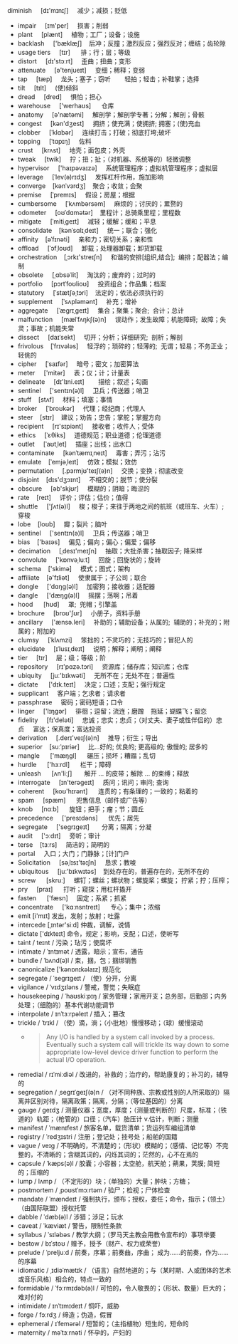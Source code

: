 diminish     [dɪ'mɪnɪʃ]     减少；减损；贬低

- impair     [ɪm'per]     损害；削弱
- plant     [plænt]     植物；工厂；设备；设施
- backlash     ['bæklæʃ]    后冲；反撞；激烈反应；强烈反对；缠结；齿轮隙
- usage tiers     [tɪr]      排；行；层；等级
- distort     [dɪ'stɔːrt]     歪曲；扭曲；变形
- attenuate     [ə'tenjueɪt]     变细；稀释；变弱
- tap     [tæp]     龙头；塞子；窃听        轻拍；轻击；补鞋掌；选择
- tilt     [tɪlt]     (使)倾斜
- dread     [dred]     惧怕；担心
- warehouse     ['werhaʊs]      仓库
- anatomy     [ə'nætəmi]     解剖学；解剖学专著；分解；解剖；骨骸
- congest     [kən'dʒest]     拥挤；使充满；使拥挤; 拥塞；(使)充血
- clobber     [ˈklɑbər]     连续打击；打破；彻底打垮;破坏
- topping     [ˈtɑpɪŋ]     佐料
- crust     [krʌst]     地壳；面包皮；外壳
- tweak     [twik]     拧；扭；扯；（对机器、系统等的）轻微调整
- hypervisor     ['haɪpəvaɪzə]     系统管理程序；虚拟机管理程序；虚拟层
- leverage     [ˈlev(ə)rɪdʒ]     发挥杠杆作用，施加影响
- converge    [kənˈvɜrdʒ]    聚合；收敛；会聚
- premise     [ˈpremɪs]     假设；房屋；根据
- cumbersome     [ˈkʌmbərsəm]     麻烦的；讨厌的；累赘的
- odometer     [oʊˈdɑmətər]    里程计；总骑乘里程；里程数
- mitigate     [ˈmitiˌɡeɪt]     减轻；缓解；缓和；平息
- consolidate    [kənˈsɑlɪˌdeɪt]     统一；联合；强化
- affinity    [əˈfɪnəti]     亲和力；密切关系；亲和性
- offload     [ˈɔfˌloʊd]     卸载；处理器卸载；卸货卸载
- orchestration    [ˌɔrkɪ'streɪʃn]     和谐的安排[组织,结合];  编排；配器法；编制
- obsolete     [ˌɑbsəˈlit]     淘汰的；废弃的；过时的
- portfolio     [pɔrtˈfoʊlioʊ]     投资组合；作品集；档案
- statutory     [ˈstætʃəˌtɔri]    法定的；依法必须执行的
- supplement     [ˈsʌpləmənt]     补充；增补
- aggregate     [ˈæɡrɪˌɡeɪt]     集合；聚集；聚合;  合计；总计
- malfunction     [mælˈfʌŋkʃ(ə)n]     误动作；发生故障；机能障碍;  故障；失灵；事故；机能失常
- dissect     [daɪˈsekt]     切开；分析；详细研究;  剖析；解剖
- frivolous    [ˈfrɪvələs]     轻浮的；琐碎的；轻薄的;  无谓；轻易；不务正业；轻佻的
- cipher     [ˈsaɪfər]     暗号；密文；加密算法
- meter     ['mitər]     表；仪；计；计量表
- delineate     [dɪ'lɪni.eɪt]        描绘；叙述；勾画
- sentinel     ['sentɪn(ə)l]     卫兵；传送器；哨卫
- stuff    [stʌf]     材料；填塞；事情
- broker     [ˈbroʊkər]     代理；经纪商；代理人
- steer    [stɪr]    建议；劝告；忠告；掌舵；掌握方向
- recipient     [rɪ'sɪpiənt]     接收者；收件人；受体
- ethics     [ˈɛθiks]     道德规范；职业道德；伦理道德
- outlet     [ˈaʊtˌlet]     插座；出线；出水口
- contaminate     [kənˈtæmɪˌneɪt]     毒害；弄污；沾污
- emulate    [ˈemjəˌleɪt]     仿效；模拟；效仿
- permutation     [.pɜrmjʊ'teɪʃ(ə)n]     交换；变换；彻底改变
- disjoint    [dɪs'dʒɔɪnt]     不相交的；脱节；使分裂
- obscure     [əb'skjʊr]     模糊的；阴暗；晦涩的
- rate    [reɪt]     评价；评估；估价；值得
- shuttle     ['ʃʌt(ə)l]     梭；梭子；来往于两地之间的航班（或班车、火车）; 穿梭
- lobe    [loʊb]     瓣；裂片；脑叶
- sentinel     ['sentɪn(ə)l]     卫兵；传送器；哨卫
- bias    ['baɪəs]     偏见；偏向；偏心；偏爱；偏移
- decimation     [ˌdesɪ'meɪʃn]     抽取；大批杀害；抽取因子; 降采样
- convolute     ['kɒnvəˌluːt]     回旋；回旋状的；旋转
- schema    ['skimə]     模式；图式；架构
- affiliate    [ə'fɪliət]     使隶属于；子公司；联合
- dongle     ['dɑŋɡ(ə)l]     加密狗；接收器；适配器
- dangle     ['dæŋɡ(ə)l]     摇摆；荡啊；吊着
- hood      [hʊd]     罩;  兜帽；引擎盖
- brochure     [broʊ'ʃʊr]     小册子，资料手册
- ancillary     ['ænsə.leri]     补助的；辅助设备；从属的;  辅助的；补充的；附属的；附加的
- clumsy     [ˈklʌmzi]     笨拙的；不灵巧的；无技巧的；冒犯人的
- elucidate     [ɪˈlusɪˌdeɪt]     说明；解释；阐明；阐释
- tier     [tɪr]     层；级；等级；阶
- repository     [rɪ'pɑzə.tɔri]     资源库；储存库；知识库；仓库
- ubiquity     [juː'bɪkwəti]     无所不在；无处不在；普遍性
- dictate      ['dɪk.teɪt]     决定；口述；支配；强行规定
- supplicant     客户端；乞求者；请求者
- passphrase     密码；密码短语；口令
- linger     ['lɪŋɡər]     徘徊；逗留；流连；磨蹭    拖延；蝴蝶飞；留恋
- fidelity     [fɪ'deləti]     忠诚；忠实；忠贞；（对丈夫、妻子或性伴侣的）忠贞     富达；保真度；富达投资
- derivation     [.derɪ'veɪʃ(ə)n]     推导；衍生；导出
- superior    [suːˈpɪriər]     比…好的; 优良的; 更高级的; 傲慢的; 居多的
- mangle      ['mæŋɡl]      碾压；损坏；糟蹋；乱切
- hurdle      ['hɜːrdl]      栏干；障碍
- unleash      [ʌn'liːʃ]       解开 ... 的皮带；解除 ... 的束缚；释放
- interrogate     [ɪn'terəɡeɪt]     质问；讯问；审问; 查询
- coherent     [koʊ'hɪrənt]      连贯的；有条理的；一致的；粘着的
- spam     [spæm]      兜售信息（邮件或广告等）
- knob     [nɑːb]      旋钮；把手；瘤；节；圆丘
- precedence     ['presɪdəns]      优先；居先
- segregate     ['seɡrɪɡeɪt]       分离；隔离；分凝
- audit     ['ɔːdɪt]     旁听；审计
- terse    [tɜːrs]     简洁的；简明的
- portal     入口；大门；门静脉；[计]门户
- Solicitation     [səˌlɪsɪ'təɪʃn]     恳求；教唆
- ubiquitous     [juː'bɪkwɪtəs]    到处存在的，普遍存在的，无所不在的
- screw      [skruː]     螺钉；螺丝；螺状物；螺旋桨；螺旋； 拧紧；拧；压榨；
- pry     [praɪ]      打听；窥探；用杠杆撬开
- fasten      ['fæsn]     固定；系紧；抓紧
- concentrate     ['kɑːnsntreɪt]      专心；集中；浓缩
- emit  [i'mɪt]  发出，发射；放射；吐露
- intercede [ˌɪntər'siːd] 仲裁，调解，说情
- dictate ['dɪkteɪt]  命令，规定；影响，支配；口述，使听写
- taint   / teɪnt /   污染；玷污；使腐坏
- intimate  / ˈɪntɪmət /    透露，暗示；宣布，通告
- bundle   / ˈbʌnd(ə)l /    束，捆，包；捆绑销售
- canonicalize ['kənɒnɪkəlaɪz] 规范化
- segregate  / ˈseɡrɪɡeɪt /  （使）分开，分离
- vigilance / ˈvɪdʒɪləns /  警戒，警觉；失眠症
- housekeeping  / ˈhaʊskiːpɪŋ /   家务管理；家用开支；总务部，后勤部；内务处理；（细胞的）基本代谢功能调节
- interpolate  / ɪnˈtɜːrpəleɪt /  插入；篡改
- trickle  / ˈtrɪkl /  （使）滴，淌；（小批地）慢慢移动；（球）缓慢滚动
	- > Any I/O is handled by a system call invoked by a process. Eventually such a system call will trickle its way down to some appropriate low-level device driver function to perform the actual I/O operation.
- remedial  / rɪˈmiːdiəl /  改进的，补救的；治疗的，帮助康复的；补习的，辅导的
- segregation  / ˌseɡrɪˈɡeɪʃ(ə)n /  （对不同种族、宗教或性别的人所采取的）隔离并区别对待，隔离政策；隔离，分隔；（等位基因的）分离
- gauge  / ɡeɪdʒ /  测量仪器；宽度，厚度；（测量或判断的）尺度，标准；（铁道的）轨距；（枪管的）口径；（汽车）胎压计  v.估计，判断；测量
- manifest  / ˈmænɪfest /  旅客名单，载货清单；货运列车编组清单
- registry  / ˈredʒɪstri /  注册；登记处；挂号处；船舶的国籍
- vague  / veɪɡ /  不明确的，不清楚的；（形状）模糊的；（感情、记忆等）不完整的，不清晰的；含糊其词的，闪烁其词的；茫然的，心不在焉的
- capsule    / ˈkæps(ə)l /  胶囊；小容器；太空舱，航天舱；蒴果，荚膜;   简短的；压缩的
- lump   / lʌmp /    （不定形的）块；（单独的）大量；肿块；方糖；
- postmortem   / ˌpoʊstˈmɔːrtəm /   验尸；检视；尸体检查
- mandate    / ˈmændeɪt /    强制执行，颁布；授权，委任；命令，指示；（领土）（由国际联盟）授权托管
- dabble  / ˈdæb(ə)l /  涉猎；涉足；玩水
- caveat  / ˈkæviæt /   警告，限制性条款
- syllabus  / ˈsɪləbəs /  教学大纲；（罗马天主教会用教令宣布的）事项举要
- bestow    / bɪˈstoʊ /   赠予，授予（财产、权力或荣誉）
- prelude   / ˈpreljuːd /  前奏，序幕；前奏曲，序曲；  成为……的前奏，作为……的序幕
- idiomatic  / ˌɪdiəˈmætɪk /   （语言）自然地道的；与（某时期、人或团体的艺术或音乐风格）相合的，特点一致的
- formidable  / ˈfɔːrmɪdəb(ə)l /  可怕的，令人敬畏的；（形状、数量）巨大的；难对付的
- intimidate  / ɪnˈtɪmɪdeɪt /  恫吓，威胁
- forge	 / fɔːrdʒ /		缔造；伪造，假冒
- ephemeral / ɪˈfemərəl /  短暂的；（主指植物）短生的，短命的
- maternity / məˈtɜːrnəti / 怀孕的，产妇的